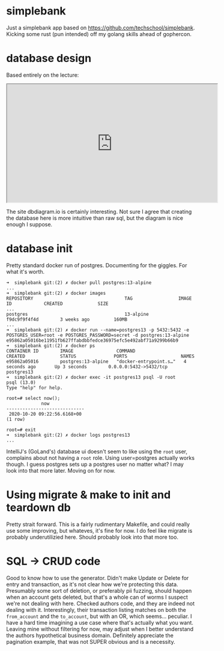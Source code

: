 # simplebank
Just a simplebank app based on https://github.com/techschool/simplebank. Kicking some rust (pun intended) off my golang skills ahead of gophercon.

# database design
Based entirely on the lecture:
<iframe width="560" height="315" src='https://dbdiagram.io/embed/5f8ea4363a78976d7b785bdb'> </iframe>

The site dbdiagram.io is certainly interesting. Not sure I agree that creating the database here is more intuitive than raw sql, but the diagram is nice enough I suppose.  

# database init
Pretty standard docker run of postgres. Documenting for the giggles. For what it's worth.

```
➜  simplebank git:(2) ✗ docker pull postgres:13-alpine
...
➜  simplebank git:(2) ✗ docker images
REPOSITORY                                  TAG                 IMAGE ID            CREATED             SIZE
...
postgres                                    13-alpine           f9dc9f9f4f4d        3 weeks ago         160MB
...
➜  simplebank git:(2) ✗ docker run --name=postgres13 -p 5432:5432 -e POSTGRES_USER=root -e POSTGRES_PASSWORD=secret -d postgres:13-alpine
e95862a05016be11951fb627ffabdbbfedce36975efc5e492abf71a9299b66b9
➜  simplebank git:(2) ✗ docker ps
CONTAINER ID        IMAGE                COMMAND                  CREATED             STATUS              PORTS                    NAMES
e95862a05016        postgres:13-alpine   "docker-entrypoint.s…"   4 seconds ago       Up 3 seconds        0.0.0.0:5432->5432/tcp   postgres13
➜  simplebank git:(2) ✗ docker exec -it postgres13 psql -U root                                                                          
psql (13.0)
Type "help" for help.

root=# select now();
             now             
-----------------------------
 2020-10-20 09:22:56.6168+00
(1 row)

root=# exit
➜  simplebank git:(2) ✗ docker logs postgres13
...
```

IntelliJ's (GoLand's) database ui doesn't seem to like using the `root` user, complains about not having a `root` role. Using user=postgres actually works though. I guess postgres sets up a postgres user no matter what? I may look into that more later. Moving on for now.

# Using migrate & make to init and teardown db

Pretty strait forward. This is a fairly rudimentary Makefile, and could really use some improving, but whateves, it's fine for now.
I do feel like migrate is probably underutilizied here. Should probably look into that more too.

# SQL -> CRUD code
Good to know how to use the generator. Didn't make Update or Delete for entry and transaction, as it's not clear how we're protecting this data. Presumably some sort of deletion, or preferably pii fuzzing, should happen when an account gets deleted, but that's a whole can of worms I suspect we're not dealing with here.
Checked authors code, and they are indeed not dealing with it. Interestingly, their transaction listing matches on both the `from_account` and the `to_account`, but with an OR, which seems... peculiar. I have a hard time imagining a use case where that's actually what you want. Leaving mine without filtering for now, may adjust when I better understand the authors hypothetical business domain.
Definitely appreciate the pagination example, that was not SUPER obvious and is a necessity.